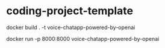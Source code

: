 # coding-project-template


docker build . -t voice-chatapp-powered-by-openai


docker run -p 8000:8000 voice-chatapp-powered-by-openai
